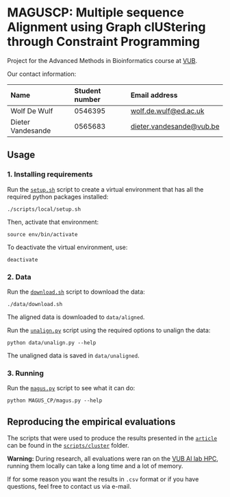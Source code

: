 # MAGUSCP: Multiple sequence Alignment using Graph clUStering through Constraint Programming

Project for the Advanced Methods in Bioinformatics course at [VUB](www.vub.be).

Our contact information:

| Name              | Student number | Email address                                               |
| :---------------- | :------------- | :---------------------------------------------------------- |
| Wolf De Wulf      | 0546395        | [wolf.de.wulf@ed.ac.uk](mailto:wolf.de.wulf@ed.ac.uk)       |
| Dieter Vandesande | 0565683        | [dieter.vandesande@vub.be](mailto:dieter.vandesande@vub.be) |

## Usage

### 1. Installing requirements
Run the [`setup.sh`](scripts/local/setup.sh) script to create a virtual environment that has all the required python packages installed:

```console
./scripts/local/setup.sh
```

Then, activate that environment:

```console
source env/bin/activate
```

To deactivate the virtual environment, use:

```console
deactivate
```

### 2. Data

Run the [`download.sh`](data/download.sh) script to download the data:

```console
./data/download.sh
```

The aligned data is downloaded to `data/aligned`.

Run the [`unalign.py`](data/unalign.py) script using the required options to unalign the data:

```console
python data/unalign.py --help
```

The unaligned data is saved in `data/unaligned`.

### 3. Running

Run the [`magus.py`](MAGUS_CP/run.py) script to see what it can do:

```console
python MAGUS_CP/magus.py --help
```

## Reproducing the empirical evaluations

The scripts that were used to produce the results presented in the [`article`](article.pdf) can be found in the [`scripts/cluster`](scripts/cluster) folder.  

**Warning:** During research, all evaluations were ran on the [VUB AI lab HPC](https://comopc3.vub.ac.be/), running them locally can take a long time and a lot of memory.

If for some reason you want the results in `.csv` format or if you have questions, feel free to contact us via e-mail.
